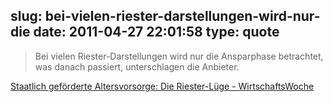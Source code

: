 slug: bei-vielen-riester-darstellungen-wird-nur-die
date: 2011-04-27 22:01:58
type: quote
---

> Bei vielen Riester-Darstellungen wird nur die Ansparphase betrachtet, was danach passiert, unterschlagen die Anbieter.

[Staatlich geförderte Altersvorsorge: Die Riester-Lüge - WirtschaftsWoche](http://www.wiwo.de/finanzen/die-riester-luege-403903/2/)
